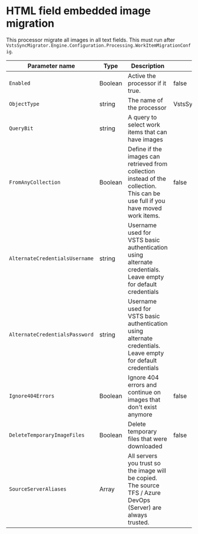 # HTML field embedded image migration

This processor migrate all images in all text fields. This must run after `VstsSyncMigrator.Engine.Configuration.Processing.WorkItemMigrationConfig`.



| Parameter name                 | Type          | Description                              | Default Value                            |
|--------------------------------|---------------|------------------------------------------|------------------------------------------|
| `Enabled`                      | Boolean       | Active the processor if it true.         | false                                    |
| `ObjectType`                   | string        | The name of the processor                | VstsSyncMigrator.Engine.Configuration.Processing.HtmlFieldEmbeddedImageMigrationConfig |
| `QueryBit`                     | string        | A query to select work items that can have images |                                          |
| `FromAnyCollection`            | Boolean       | Define if the images can retrieved from collection instead of the collection. This can be use full if you have moved work items. | false                                    |
| `AlternateCredentialsUsername` | string        | Username used for VSTS basic authentication using alternate credentials. Leave empty for default credentials  |                                          |
| `AlternateCredentialsPassword` | string        | Username used for VSTS basic authentication using alternate credentials. Leave empty for default credentials  |                                          |
| `Ignore404Errors`              | Boolean       | Ignore 404 errors and continue on images that don't exist anymore | false                                    |
| `DeleteTemporaryImageFiles`    | Boolean       | Delete temporary files that were downloaded | false                                    |
| `SourceServerAliases`          | Array<string> | All servers you trust so the image will be copied. The source TFS / Azure DevOps (Server) are always trusted. |                                          |
